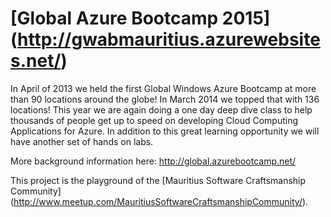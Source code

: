 # [Global Azure Bootcamp 2015] (http://gwabmauritius.azurewebsites.net/)

In April of 2013 we held the first Global Windows Azure Bootcamp at more than 90 locations around the globe! In March 2014 we topped that with 136 locations! This year we are again doing a one day deep dive class to help thousands of people get up to speed on developing Cloud Computing Applications for Azure. In addition to this great learning opportunity we will have another set of hands on labs. 

More background information here: http://global.azurebootcamp.net/

This project is the playground of the [Mauritius Software Craftsmanship Community] (http://www.meetup.com/MauritiusSoftwareCraftsmanshipCommunity/).
